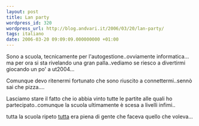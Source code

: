 ```yaml
---
layout: post
title: Lan party
wordpress_id: 320
wordpress_url: http://blog.andvari.it/2006/03/20/lan-party/
tags: italiano
date: 2006-03-20 09:09:09.000000000 +01:00
---
```

Sono a scuola, tecnicamente per l'autogestione..ovviamente informatica... ma per ora si sta rivelando una gran palla..vediamo se riesco a divertirmi giocando un po' a ut2004...

Comunque devo ritenermi fortunato che sono riuscito a connettermi..sennò sai che pizza....

Lasciamo stare il fatto che io abbia vinto tutte le partite alle quali ho partecipato..comunque la scuola ultimamente è scesa a livelli infimi..

tutta la scuola ripeto <u>tutta</u> era piena di gente che faceva quello che voleva...

